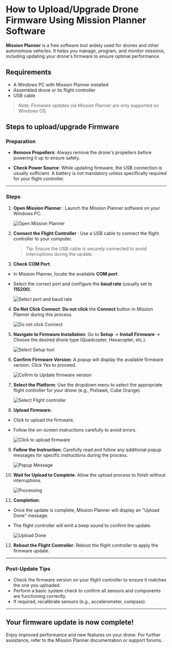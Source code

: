 ﻿# How to Upload/Upgrade Drone Firmware Using Mission Planner Software

**Mission Planner** is a free software tool widely used for drones and other autonomous vehicles. It helps you manage, program, and monitor missions, including updating your drone's firmware to ensure optimal performance. 

## Requirements
- A Windows PC with Mission Planner installed
- Assembled drone or its flight controller
- USB cable

>Note: Firmware updates via Mission Planner are only supported on Windows OS.

## Steps to upload/upgrade Firmware

### Preparation

- **Remove Propellers**: Always remove the drone's propellers before powering it up to ensure safety.

- **Check Power Source**: While updating firmware, the USB connection is usually sufficient. A battery is not mandatory unless specifically required for your flight controller. 

---

### Steps

 1. **Open Mission Planner** : Launch the Mission Planner software on your Windows PC.

	![Open Mission Planner](/Update%20drone%20firmware%20images/Img001.png)

 2. **Connect the Flight Controller** : Use a USB cable to connect the flight controller to your computer.
 	>Tip:  Ensure the USB cable is securely connected to avoid interruptions during the update.

 3. **Check COM Port**: 
 - In Mission Planner, locate the available **COM port**.
 - Select the correct port and configure the **baud rate** (usually set to **115200**).

	![Select port and baud rate](/Update%20drone%20firmware%20images/Img002.png)

 4. **Do Not Click Connect**: **Do not click** the **Connect** button in Mission Planner during this process.

	![Do not click Connect](/Update%20drone%20firmware%20images/Img02.png)

 5. **Navigate to Firmware Installation**: Go to **Setup** → **Install Firmware** → Choose the desired drone type (Quadcopter, Hexacopter, etc.).

	![Select Setup tool](/Update%20drone%20firmware%20images/Img003.png)

6. **Confirm Firmware Version**:
A popup will display the available firmware version. Click Yes to proceed.

	![Cofirm to Update firmware version](/Update%20drone%20firmware%20images/Img005.png)

7. **Select the Platform**: Use the dropdown menu to select the appropriate flight controller for your drone (e.g., Pixhawk, Cube Orange).

	![Select Flight controller](/Update%20drone%20firmware%20images/Img006.png)
	 
8. **Upload Firmware**:
- Click to upload the firmware.
- Follow the on-screen instructions carefully to avoid errors.

	![Click to upload firmware](/Update%20drone%20firmware%20images/Img007.png)
9. **Follow the Instruction**: Carefully read and follow any additional popup messages for specific instructions during the process.

	![Popup Message](/Update%20drone%20firmware%20images/Img008.png)

10. **Wait for Upload to Complete**:
Allow the upload process to finish without interruptions.

	![Processing](/Update%20drone%20firmware%20images/Img009.png)

11. **Completion**:

- Once the update is complete, Mission Planner will display an "Upload Done" message.
- The flight controller will emit a beep sound to confirm the update.

	![Upload Done](/Update%20drone%20firmware%20images/Img010.png)
	
12. **Reboot the Flight Controller**:
Reboot the flight controller to apply the firmware update.
	
---

### Post-Update Tips
- Check the firmware version on your flight controller to ensure it matches the one you uploaded.
- Perform a basic system check to confirm all sensors and components are functioning correctly.
- If required, recalibrate sensors (e.g., accelerometer, compass).	
---
## Your firmware update is now complete!

Enjoy improved performance and new features on your drone. For further assistance, refer to the Mission Planner documentation or support forums.
	 
	 
	
		 
	
	
